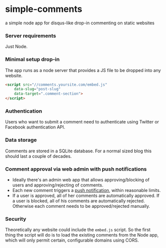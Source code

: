 # simple-comments
a simple node app for disqus-like drop-in commenting on static websites

### Server requirements

Just Node.

### Minimal setup drop-in

The app runs as a node server that provides a JS file to be dropped into any website.

```html
<script src="//comments.yoursite.com/embed.js"
    data-slug="post-slug"
    data-target=".comment-section">
</script>
```

### Authentication

Users who want to submit a comment need to authenticate using Twitter or Facebook authentication API.

### Data storage

Comments are stored in a SQLite database. For a normal sized blog this should last a couple of decades.

### Comment approval via web admin with push notifications

* Ideally there's an admin web app that allows approving/blocking of users and approving/rejecting of comments. 
* Each new comment triggers a [push notification](https://developer.mozilla.org/en-US/docs/Web/API/Push_API), within reasonable limits.
* If a user is approved, all of her comments are automatically approved. If a user is blocked, all of his comments are automatically rejected. Otherwise each comment needs to be approved/rejected manually.

### Security

Theoretically any website could include the `embed.js` script. So the first thing the script will do is to load the existing comments from the Node app, which will only permit certain, configurable domains using CORS. 
